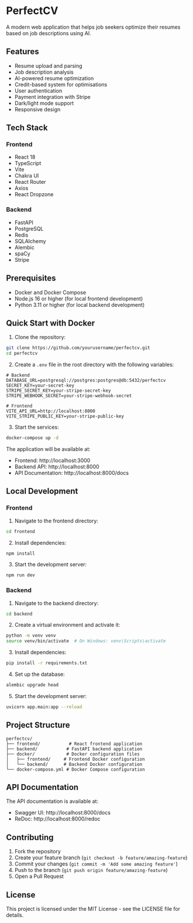 # PerfectCV

A modern web application that helps job seekers optimize their resumes based on job descriptions using AI.

## Features

- Resume upload and parsing
- Job description analysis
- AI-powered resume optimization
- Credit-based system for optimisations
- User authentication
- Payment integration with Stripe
- Dark/light mode support
- Responsive design

## Tech Stack

### Frontend

- React 18
- TypeScript
- Vite
- Chakra UI
- React Router
- Axios
- React Dropzone

### Backend

- FastAPI
- PostgreSQL
- Redis
- SQLAlchemy
- Alembic
- spaCy
- Stripe

## Prerequisites

- Docker and Docker Compose
- Node.js 16 or higher (for local frontend development)
- Python 3.11 or higher (for local backend development)

## Quick Start with Docker

1. Clone the repository:

```bash
git clone https://github.com/yourusername/perfectcv.git
cd perfectcv
```

2. Create a `.env` file in the root directory with the following variables:

```env
# Backend
DATABASE_URL=postgresql://postgres:postgres@db:5432/perfectcv
SECRET_KEY=your-secret-key
STRIPE_SECRET_KEY=your-stripe-secret-key
STRIPE_WEBHOOK_SECRET=your-stripe-webhook-secret

# Frontend
VITE_API_URL=http://localhost:8000
VITE_STRIPE_PUBLIC_KEY=your-stripe-public-key
```

3. Start the services:

```bash
docker-compose up -d
```

The application will be available at:

- Frontend: http://localhost:3000
- Backend API: http://localhost:8000
- API Documentation: http://localhost:8000/docs

## Local Development

### Frontend

1. Navigate to the frontend directory:

```bash
cd frontend
```

2. Install dependencies:

```bash
npm install
```

3. Start the development server:

```bash
npm run dev
```

### Backend

1. Navigate to the backend directory:

```bash
cd backend
```

2. Create a virtual environment and activate it:

```bash
python -m venv venv
source venv/bin/activate  # On Windows: venv\Scripts\activate
```

3. Install dependencies:

```bash
pip install -r requirements.txt
```

4. Set up the database:

```bash
alembic upgrade head
```

5. Start the development server:

```bash
uvicorn app.main:app --reload
```

## Project Structure

```
perfectcv/
├── frontend/           # React frontend application
├── backend/           # FastAPI backend application
├── docker/            # Docker configuration files
│   ├── frontend/     # Frontend Docker configuration
│   └── backend/      # Backend Docker configuration
└── docker-compose.yml # Docker Compose configuration
```

## API Documentation

The API documentation is available at:

- Swagger UI: http://localhost:8000/docs
- ReDoc: http://localhost:8000/redoc

## Contributing

1. Fork the repository
2. Create your feature branch (`git checkout -b feature/amazing-feature`)
3. Commit your changes (`git commit -m 'Add some amazing feature'`)
4. Push to the branch (`git push origin feature/amazing-feature`)
5. Open a Pull Request

## License

This project is licensed under the MIT License - see the LICENSE file for details.
